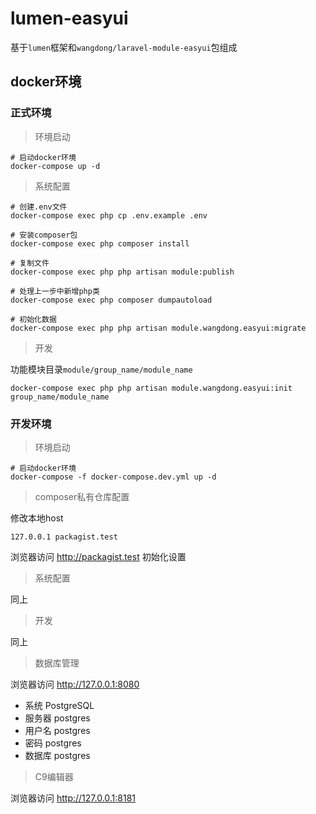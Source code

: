 # lumen-easyui

基于`lumen`框架和`wangdong/laravel-module-easyui`包组成

## docker环境

### 正式环境

> 环境启动

```
# 启动docker环境
docker-compose up -d
```

> 系统配置

```
# 创建.env文件
docker-compose exec php cp .env.example .env

# 安装composer包
docker-compose exec php composer install

# 复制文件
docker-compose exec php php artisan module:publish

# 处理上一步中新增php类
docker-compose exec php composer dumpautoload

# 初始化数据
docker-compose exec php php artisan module.wangdong.easyui:migrate
```

> 开发

功能模块目录`module/group_name/module_name`

```
docker-compose exec php php artisan module.wangdong.easyui:init group_name/module_name
```

### 开发环境

> 环境启动

```
# 启动docker环境
docker-compose -f docker-compose.dev.yml up -d
```

> composer私有仓库配置

修改本地host

```
127.0.0.1 packagist.test
```

浏览器访问 http://packagist.test 初始化设置

> 系统配置

同上

> 开发

同上

> 数据库管理

浏览器访问 http://127.0.0.1:8080

- 系统	PostgreSQL
- 服务器	postgres
- 用户名	postgres
- 密码	postgres
- 数据库  postgres

> C9编辑器

浏览器访问 http://127.0.0.1:8181
